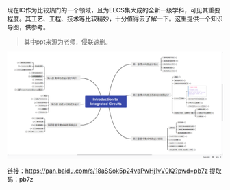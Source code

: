 现在IC作为比较热门的一个领域，且为EECS集大成的全新一级学科，可见其重要程度。其工艺、工程、技术等比较精妙，十分值得去了解一下。这里提供一个知识导图，供参考。



> 其中ppt来源为老师，侵联速删。



![image-20220825182534244](README.assets/image-20220825182534244.png)

链接：https://pan.baidu.com/s/18aSSok5p24vaPwHj1vV0lQ?pwd=pb7z 
提取码：pb7z 



